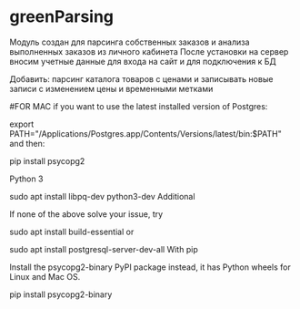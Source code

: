 # greenParsing
Модуль создан для парсинга собственных заказов и анализа выполненных заказов из личного кабинета
После установки на сервер вносим учетные данные для входа на сайт и для подключения к БД

Добавить:
парсинг каталога товаров с ценами и записывать новые записи с изменением цены и временными метками


#FOR MAC
if you want to use the latest installed version of Postgres:

export PATH="/Applications/Postgres.app/Contents/Versions/latest/bin:$PATH" 
and then:

pip install psycopg2

Python 3

sudo apt install libpq-dev python3-dev
Additional

If none of the above solve your issue, try

sudo apt install build-essential
or

sudo apt install postgresql-server-dev-all
With pip

Install the psycopg2-binary PyPI package instead, it has Python wheels for Linux and Mac OS.

pip install psycopg2-binary
